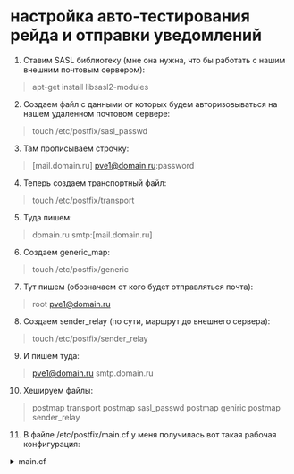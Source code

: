 # настройка авто-тестирования рейда и отправки уведомлений

1. Ставим SASL библиотеку (мне она нужна, что бы работать с нашим внешним почтовым сервером):
  > apt-get install libsasl2-modules

2. Создаем файл с данными от которых будем авторизовываться на нашем удаленном почтовом сервере:
  > touch /etc/postfix/sasl_passwd

3. Там прописываем строчку:
  > [mail.domain.ru] pve1@domain.ru:password

4. Теперь создаем транспортный файл:
  > touch /etc/postfix/transport

5. Туда пишем:
  > domain.ru smtp:[mail.domain.ru]

6. Создаем generic_map:
  > touch /etc/postfix/generic

7. Тут пишем (обозначаем от кого будет отправляться почта):
  > root pve1@domain.ru

8. Создаем sender_relay (по сути, маршрут до внешнего сервера):
  > touch /etc/postfix/sender_relay

9. И пишем туда:
  > pve1@domain.ru smtp.domain.ru

10. Хешируем файлы:
  > postmap transport
  > postmap sasl_passwd
  > postmap geniric
  > postmap sender_relay

11. В файле /etc/postfix/main.cf у меня получилась вот такая рабочая конфигурация:
<details>
<summary>main.cf</summary>
```
# See /usr/share/postfix/main.cf.dist for a commented, more complete version

myhostname=domain.ru

smtpd_banner = $myhostname ESMTP $mail_name (Debian/GNU)
biff = no
# appending .domain is the MUA's job.
append_dot_mydomain = no
# Uncomment the next line to generate «delayed mail» warnings
#delay_warning_time = 4h

alias_maps = hash:/etc/aliases
alias_database = hash:/etc/aliases
mydestination = $myhostname, localhost.$mydomain, localhost
mynetworks = 127.0.0.0/8,192.168.1.0/24
inet_interfaces = loopback-only
recipient_delimiter = +

smtp_tls_loglevel = 1
smtp_tls_session_cache_database = btree:/var/lib/postfix/smtp_tls_session_cache
smtp_use_tls = no
tls_random_source = dev:/dev/urandom

## SASL Settings
smtpd_sasl_auth_enable = no
smtp_sasl_auth_enable = yes
smtpd_use_pw_server=yes
enable_server_options=yes
smtpd_pw_server_security_options=plain, login
smtp_sasl_password_maps = hash:/etc/postfix/sasl_passwd
smtp_sender_dependent_authentification = yes
sender_dependent_relayhost_maps = hash:/etc/postfix/sender_relay
smtpd_sasl_local_domain = $myhostname
smtp_sasl_security_options = noanonymous
smtp_sasl_tls_security_options = noanonymous
smtpd_sasl_application_name = smtpd
smtp_always_send_ehlo = yes
relayhost =
transport_maps = hash:/etc/postfix/transport
smtp_generic_maps = hash:/etc/postfix/generic
disable_dns_lookups = yes
```
</details>

12. Перезагружаем postfix:
  > /etc/init.d/postfix restart

13. Теперь нужно вернуться в файл настроек рейда и немного его поправить. Указываем кому получать письма счастья и от кого они будут приходить.
  > nano /etc/dmadm/mdadm.conf

14. У меня вот так:
```
CREATE owner=root group=disk mode=0660 auto=yes
MAILADDR info@domain.ru
MAILFROM pve1@dpmain.ru

ARRAY /dev/md0 metadata=0.90 UUID=4df20dfa:4480524a:f7703943:85f444d5
ARRAY /dev/md1 metadata=0.90 UUID=432e3654:e288eae2:f7703943:85f444d5
```
15. Перезапускаем mdadm, что бы перечитать настройки:
  > /etc/init.d/mdadm restart

16. Проверяем через консоль тестирование рейда и отправку письма:
  > mdadm --monitor --scan -1 --test --oneshot

17. У меня пришло два письма с информацией по обоим созданным мною рейдам. Осталось добавить задачу тестирования в крон и убрать ключ –test. Чтобы письма приходили только тогда, когда что-то произошло:
  > crontab -e

18. Добавляем задачу (не забудьте после строки нажать на Enter и перевести курсор вниз, что бы появилась пустая строка):
  > 0 5 * * * mdadm --monitor --scan -1 –oneshot

19. Каждое утро в 5 утра будет производится тестирование и если возникнут проблемы, произойдет отправка почты.
